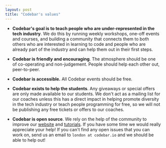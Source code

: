 ```yaml
---
layout: post
title: "Codebar's values"
---
```


* **Codebar's goal is to teach people who are under-represented in the tech industry**. We do this by running weekly workshops, one-off events and courses, and building a community that connects them to both others who are interested in learning to code and people who are already part of the industry and can help them out in their first steps.

* **Codebar is friendly and encouraging**. The atmosphere should be one of co-operating and non-judgement. People should help each other out, peer-to-peer.

* **Codebar is accessible.** All Codebar events should be free.

* **Codebar exists to help the students**. Any giveaways or special offers are only made available to our students. We don't act as a mailing list for our coaches unless this has a direct impact in helping promote diversity in the tech industry or teach people programming for free, so we will not be publishing any free tickets or offers to our coaches.

* **Codebar is open source**. We rely on the help of the community to improve our [website](https://github.com/codebar/planner) and [tutorials](https://github.com/codebar/tutorials). If you have some time we would really appreciate your help! If you can't find any open issues that you can work on, send us an email to `london at codebar.io` and we should be able to help out!
